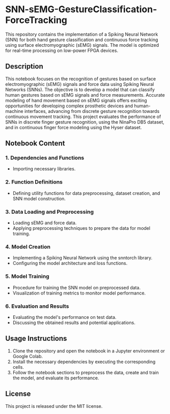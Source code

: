 # SNN-sEMG-GestureClassification-ForceTracking

This repository contains the implementation of a Spiking Neural Network (SNN) for both hand gesture classification and continuous force tracking using surface electromyographic (sEMG) signals. The model is optimized for real-time processing on low-power FPGA devices.

## Description
This notebook focuses on the recognition of gestures based on surface electromyographic (sEMG) signals and force data using Spiking Neural Networks (SNNs). The objective is to develop a model that can classify human gestures based on sEMG signals and force measurements. Accurate modeling of hand movement based on sEMG signals offers exciting opportunities for developing complex prosthetic devices and human-machine interfaces, advancing from discrete gesture recognition towards continuous movement tracking. This project evaluates the performance of SNNs in discrete finger gesture recognition, using the NinaPro DB5 dataset, and in continuous finger force modeling using the Hyser dataset.

## Notebook Content

### 1. Dependencies and Functions
- Importing necessary libraries.

### 2. Function Definitions
- Defining utility functions for data preprocessing, dataset creation, and SNN model construction.

### 3. Data Loading and Preprocessing
- Loading sEMG and force data.
- Applying preprocessing techniques to prepare the data for model training.

### 4. Model Creation
- Implementing a Spiking Neural Network using the snntorch library.
- Configuring the model architecture and loss functions.

### 5. Model Training
- Procedure for training the SNN model on preprocessed data.
- Visualization of training metrics to monitor model performance.

### 6. Evaluation and Results
- Evaluating the model's performance on test data.
- Discussing the obtained results and potential applications.

## Usage Instructions
1. Clone the repository and open the notebook in a Jupyter environment or Google Colab.
2. Install the necessary dependencies by executing the corresponding cells.
3. Follow the notebook sections to preprocess the data, create and train the model, and evaluate its performance.

## License
This project is released under the MIT license.
